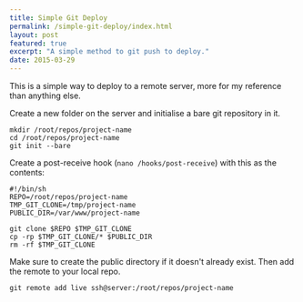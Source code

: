 ```yaml
---
title: Simple Git Deploy
permalink: /simple-git-deploy/index.html
layout: post
featured: true
excerpt: "A simple method to git push to deploy."
date: 2015-03-29
---
```


This is a simple way to deploy to a remote server, more for my reference than anything else.

Create a new folder on the server and initialise a bare git repository in it.

```
mkdir /root/repos/project-name
cd /root/repos/project-name
git init --bare
```

Create a post-receive hook (`nano /hooks/post-receive`) with this as the contents:

```
#!/bin/sh
REPO=/root/repos/project-name
TMP_GIT_CLONE=/tmp/project-name
PUBLIC_DIR=/var/www/project-name

git clone $REPO $TMP_GIT_CLONE
cp -rp $TMP_GIT_CLONE/* $PUBLIC_DIR
rm -rf $TMP_GIT_CLONE
```
Make sure to create the public directory if it doesn't already exist. Then add the remote to your local repo.

```
git remote add live ssh@server:/root/repos/project-name
```
